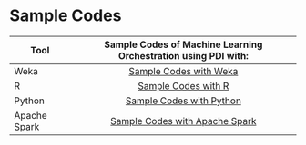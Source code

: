

# Sample Codes 


| Tool | Sample Codes of Machine Learning Orchestration using PDI with:|
| ------------- |:-------------:|
| Weka | [Sample Codes with Weka](https://github.com/caiomsouza/machine-learning-orchestration/tree/master/samples/weka) | 
| R    | [Sample Codes with R](https://github.com/caiomsouza/machine-learning-orchestration/tree/master/samples/r)    | 
| Python | [Sample Codes with Python](https://github.com/caiomsouza/machine-learning-orchestration/tree/master/samples/python) | 
| Apache Spark | [Sample Codes with Apache Spark](https://github.com/caiomsouza/machine-learning-orchestration/tree/master/samples/apache-spark-ml)  | 
